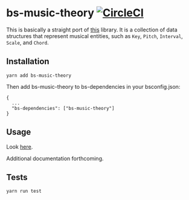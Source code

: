 # bs-music-theory  [![CircleCI](https://circleci.com/gh/mattmarcello/bs-music-theory.svg?style=svg)](https://circleci.com/gh/mattmarcello/bs-music-theory)

This is basically a straight port of [this](https://github.com/cemolcay/MusicTheory) library.  It is a collection of data structures that represent musical entities, such as `Key`, `Pitch`, `Interval`, `Scale`, and `Chord`.

## Installation

```
yarn add bs-music-theory

```
Then add bs-music-theory to bs-dependencies in your bsconfig.json:

```
{
  ...
  "bs-dependencies": ["bs-music-theory"]
}
```
## Usage 

Look [here](https://github.com/cemolcay/MusicTheory).

Additional documentation forthcoming.  

## Tests

```
yarn run test
```

